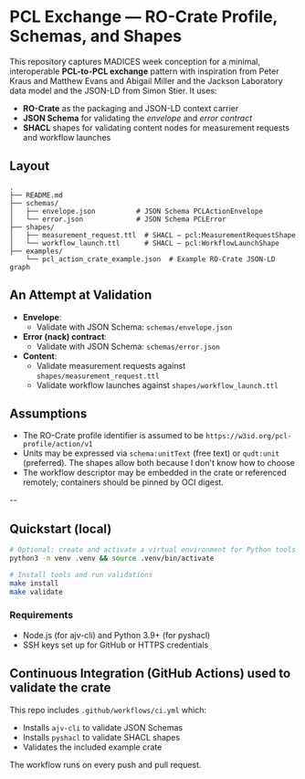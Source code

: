 # PCL Exchange — RO-Crate Profile, Schemas, and Shapes

This repository captures MADICES week conception for a minimal, interoperable **PCL-to-PCL exchange** pattern with inspiration from Peter Kraus and Matthew  Evans and Abigail Miller and the Jackson Laboratory data model and the JSON-LD from Simon Stier.  It uses:
- **RO-Crate** as the packaging and JSON-LD context carrier
- **JSON Schema** for validating the *envelope* and *error contract*
- **SHACL** shapes for validating content nodes for measurement requests and workflow launches

## Layout

```
.
├── README.md
├── schemas/
│   ├── envelope.json          # JSON Schema PCLActionEnvelope
│   └── error.json             # JSON Schema PCLError 
├── shapes/
│   ├── measurement_request.ttl  # SHACL — pcl:MeasurementRequestShape
│   └── workflow_launch.ttl      # SHACL — pcl:WorkflowLaunchShape
├── examples/
    └── pcl_action_crate_example.json  # Example RO-Crate JSON-LD graph

```

## An Attempt at Validation

- **Envelope**:
  - Validate with JSON Schema: `schemas/envelope.json`
- **Error (nack) contract**:
  - Validate with JSON Schema: `schemas/error.json`
- **Content**:
  - Validate measurement requests against `shapes/measurement_request.ttl`
  - Validate workflow launches against `shapes/workflow_launch.ttl`

## Assumptions
- The RO-Crate profile identifier is assumed to be `https://w3id.org/pcl-profile/action/v1`
- Units may be expressed via `schema:unitText` (free text) or `qudt:unit` (preferred). The shapes allow both because I don't know how to choose
- The workflow descriptor may be embedded in the crate or referenced remotely; containers should be pinned by OCI digest.

--


## Quickstart (local)

```bash
# Optional: create and activate a virtual environment for Python tools (should move this to conda or uv)
python3 -m venv .venv && source .venv/bin/activate

# Install tools and run validations
make install
make validate
```

### Requirements
- Node.js (for ajv-cli) and Python 3.9+ (for pyshacl)
- SSH keys set up for GitHub or HTTPS credentials

## Continuous Integration (GitHub Actions) used to validate the crate

This repo includes `.github/workflows/ci.yml` which:
- Installs `ajv-cli` to validate JSON Schemas
- Installs `pyshacl` to validate SHACL shapes
- Validates the included example crate

The workflow runs on every push and pull request.
